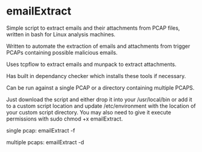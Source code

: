 # emailExtract
Simple script to extract emails and their attachments from PCAP files, written in bash for Linux analysis machines.

Written to automate the extraction of emails and attachments from trigger PCAPs containing possible malicious emails.

Uses tcpflow to extract emails and munpack to extract attachments.

Has built in dependancy checker which installs these tools if necessary.

Can be run against a single PCAP or a directory containing multiple PCAPS.

Just download the script and either drop it into your /usr/local/bin or add it to a custom script location and update /etc/environment with the location of your custom script directory. You may also need to give it execute permissions with sudo chmod +x emailExtract.

single pcap: emailExtract -f <pcap>

 multiple pcaps: emailExtract -d <dir>
